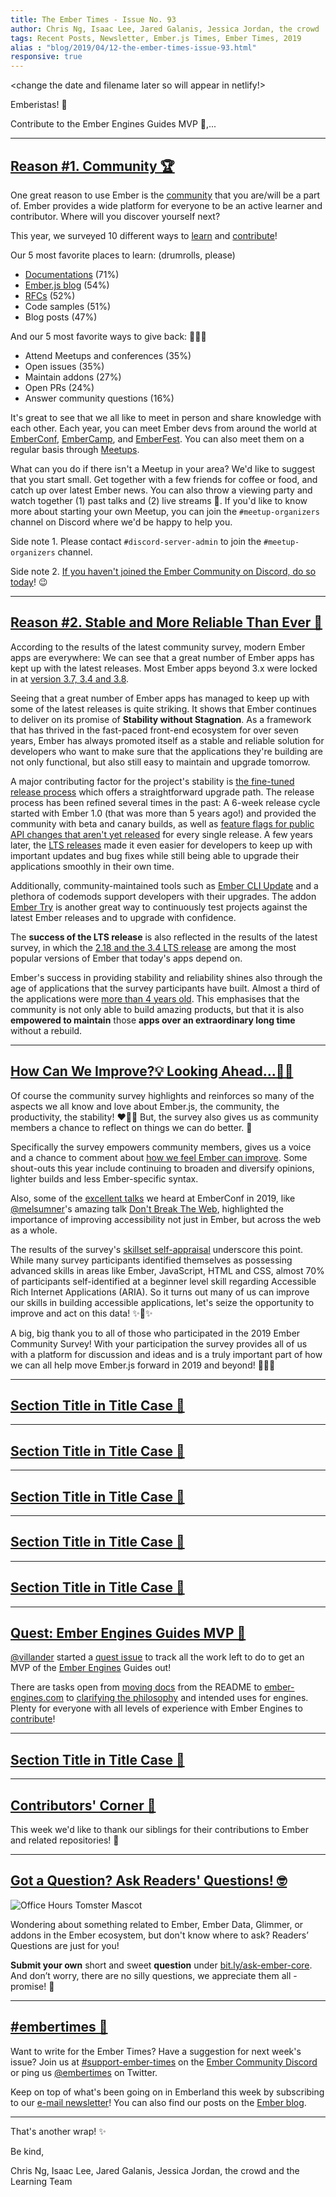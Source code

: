 ```yaml
---
title: The Ember Times - Issue No. 93
author: Chris Ng, Isaac Lee, Jared Galanis, Jessica Jordan, the crowd
tags: Recent Posts, Newsletter, Ember.js Times, Ember Times, 2019
alias : "blog/2019/04/12-the-ember-times-issue-93.html"
responsive: true
---
```


<change the date and filename later so will appear in netlify!>

<SAYING-HELLO-IN-YOUR-FAVORITE-LANGUAGE> Emberistas! 🐹

<SOME-INTRO-HERE-TO-KEEP-THEM-SUBSCRIBERS-READING>
Contribute to the Ember Engines Guides MVP 🚂,...

---

## [Reason #1. Community 🏆](https://emberjs.com/community)

One great reason to use Ember is the [community](https://emberjs.com/community) that you are/will be a part of. Ember provides a wide platform for everyone to be an active learner and contributor. Where will you discover yourself next?

This year, we surveyed 10 different ways to [learn](https://emberjs.com/ember-community-survey-2019/#MS_Q103) and [contribute](https://emberjs.com/ember-community-survey-2019/#MS_Q112)!

Our 5 most favorite places to learn: (drumrolls, please)

- [Documentations](https://guides.emberjs.com/release/) (71%)
- [Ember.js blog](https://blog.emberjs.com/) (54%)
- [RFCs](https://github.com/emberjs/rfcs) (52%)
- Code samples (51%)
- Blog posts (47%)

And our 5 most favorite ways to give back: 🥁🥁🥁

- Attend Meetups and conferences (35%)
- Open issues (35%)
- Maintain addons (27%)
- Open PRs (24%)
- Answer community questions (16%)

It's great to see that we all like to meet in person and share knowledge with each other. Each year, you can meet Ember devs from around the world at [EmberConf](https://emberconf.com/), [EmberCamp](http://embercamp.com/), and [EmberFest](https://emberfest.eu/). You can also meet them on a regular basis through [Meetups](https://emberjs.com/community/meetups/).

What can you do if there isn't a Meetup in your area? We'd like to suggest that you start small. Get together with a few friends for coffee or food, and catch up over latest Ember news. You can also throw a viewing party and watch together (1) past talks and (2) live streams 🍿. If you'd like to know more about starting your own Meetup, you can join the `#meetup-organizers` channel on Discord where we'd be happy to help you.

Side note 1. Please contact `#discord-server-admin` to join the `#meetup-organizers` channel.

Side note 2. [If you haven't joined the Ember Community on Discord, do so today](https://discordapp.com/invite/zT3asNS)! 😉

---

## [Reason #2. Stable and More Reliable Than Ever 💪](https://emberjs.com/ember-community-survey-2019/#MS_Q401)

According to the results of the latest community survey, modern Ember apps are everywhere: We can see that a great number of Ember apps has kept up with the latest releases. Most Ember apps beyond 3.x were locked in at [version 3.7, 3.4 and 3.8](https://emberjs.com/ember-community-survey-2019/#MS_Q401).

Seeing that a great number of Ember apps has managed to keep up with some of the latest releases is quite striking. It shows that Ember continues to deliver on its promise of **Stability without Stagnation**. As a framework that has thrived in the fast-paced front-end ecosystem for over seven years, Ember has always promoted itself as a stable and reliable solution for developers who want to make sure that the applications they're building are not only functional, but also still easy to maintain and upgrade tomorrow.

A major contributing factor for the project's stability is [the fine-tuned release process](https://emberjs.com/releases/) which offers a straightforward upgrade path. The release process has been refined several times in the past: A 6-week release cycle started with Ember 1.0 (that was more than 5 years ago!) and provided the community with beta and canary builds, as well as [feature flags for public API changes that aren't yet released](https://blog.emberjs.com/2013/09/06/new-ember-release-process.html) for every single release. A few years later, the [LTS releases](https://blog.emberjs.com/2016/02/25/announcing-embers-first-lts.html) made it even easier for developers to keep up with important updates and bug fixes while still being able to upgrade their applications smoothly in their own time.

Additionally, community-maintained tools such as [Ember CLI Update](https://github.com/ember-cli/ember-cli-update) and a plethora of codemods support developers with their upgrades. The addon [Ember Try](https://github.com/ember-cli/ember-try) is another great way to continuously test projects against the latest Ember releases and to upgrade with confidence.

The **success of the LTS release** is also reflected in the results of the latest survey, in which the [2.18 and the 3.4 LTS release](https://emberjs.com/ember-community-survey-2019/#MS_Q401) are among the most popular versions of Ember that today's apps depend on.

Ember's success in providing stability and reliability shines also through the age of applications that the survey participants have built. Almost a third of the applications were [more than 4 years old](https://emberjs.com/ember-community-survey-2019/#MS_Q409). This emphasises that the community is not only able to build amazing products, but that it is also **empowered to maintain** those **apps over an extraordinary long time** without a rebuild.

---

## [How Can We Improve?💡 Looking Ahead...👀🚀](https://emberjs.com/ember-community-survey-2019/#how-can-we-improve-ember)

Of course the community survey highlights and reinforces so many of the aspects we all know and love about Ember.js, the community, the productivity, the stability! ♥️🎉✨ But, the survey also gives us as community members a chance to reflect on things we can do better. 🤔

Specifically the survey empowers community members, gives us a voice and a chance to comment about [how we feel Ember can improve](https://emberjs.com/ember-community-survey-2019/#how-can-we-improve-ember). Some shout-outs this year include continuing to broaden and diversify opinions, lighter builds and less Ember-specific syntax.

Also, some of the [excellent talks](https://www.youtube.com/playlist?list=PLE7tQUdRKcyYWLWrHgmWsvzsQBSWCLHYL) we heard at EmberConf in 2019, like [@melsumner](https://github.com/melsumner)'s amazing talk [Don't Break The Web](https://www.youtube.com/watch?v=41TDfT6bAs4&list=PLE7tQUdRKcyYWLWrHgmWsvzsQBSWCLHYL&index=15&t=0s), highlighted the importance of improving accessibility not just in Ember, but across the web as a whole.  

The results of the survey's [skillset self-appraisal](https://emberjs.com/ember-community-survey-2019/#stack-skills) underscore this point. While many survey participants identified themselves as possessing advanced skills in areas like Ember, JavaScript, HTML and CSS, almost 70% of participants self-identified at a beginner level skill regarding Accessible Rich Internet Applications (ARIA). So it turns out many of us can improve our skills in building accessible applications, let's seize the opportunity to improve and act on this data! ✨💪✨

 A big, big thank you to all of those who participated in the 2019 Ember Community Survey! With your participation the survey provides all of us with a platform for discussion and ideas and is a truly important part of how we can all help move Ember.js forward in 2019 and beyond! 🚀🚀🚀

---

## [Section Title in Title Case 🐹](#section-url)
<change section title emoji>
<add your name to author list, top and bottom>
<add blurb and emoji to "SOME-INTRO-HERE">

---

## [Section Title in Title Case 🐹](#section-url)
<change section title emoji>
<add your name to author list, top and bottom>
<add blurb and emoji to "SOME-INTRO-HERE">

---

## [Section Title in Title Case 🐹](#section-url)
<change section title emoji>
<add your name to author list, top and bottom>
<add blurb and emoji to "SOME-INTRO-HERE">

---

## [Section Title in Title Case 🐹](#section-url)
<change section title emoji>
<add your name to author list, top and bottom>
<add blurb and emoji to "SOME-INTRO-HERE">

---

## [Section Title in Title Case 🐹](#section-url)
<change section title emoji>
<add your name to author list, top and bottom>
<add blurb and emoji to "SOME-INTRO-HERE">

---

## [Quest: Ember Engines Guides MVP 🚂](https://twitter.com/MVillander/status/1113833794237341696)

[@villander](https://github.com/villander) started a [quest issue](https://github.com/ember-engines/ember-engines.com/issues/55) to track all the work left to do to get an MVP of the [Ember Engines](https://github.com/ember-engines/ember-engines) Guides out!

There are tasks open from [moving docs](https://github.com/ember-engines/ember-engines/issues/540) from the README to [ember-engines.com](http://www.ember-engines.com/) to [clarifying the philosophy](https://github.com/ember-engines/ember-engines.com/issues/57) and intended uses for engines. Plenty for everyone with all levels of experience with Ember Engines to [contribute](https://github.com/ember-engines/ember-engines.com/issues/55)!

---

## [Section Title in Title Case 🐹](#section-url)
<change section title emoji>
<add your name to author list, top and bottom>
<add blurb and emoji to "SOME-INTRO-HERE">

---

## [Contributors' Corner 👏](https://guides.emberjs.com/release/contributing/repositories/)

<p>This week we'd like to thank our siblings for their contributions to Ember and related repositories! 💖</p>

---

## [Got a Question? Ask Readers' Questions! 🤓](https://docs.google.com/forms/d/e/1FAIpQLScqu7Lw_9cIkRtAiXKitgkAo4xX_pV1pdCfMJgIr6Py1V-9Og/viewform)

<div class="blog-row">
  <img class="float-right small transparent padded" alt="Office Hours Tomster Mascot" title="Readers' Questions" src="/images/tomsters/officehours.png" />

  <p>Wondering about something related to Ember, Ember Data, Glimmer, or addons in the Ember ecosystem, but don't know where to ask? Readers’ Questions are just for you!</p>

<p><strong>Submit your own</strong> short and sweet <strong>question</strong> under <a href="https://bit.ly/ask-ember-core" target="rq">bit.ly/ask-ember-core</a>. And don’t worry, there are no silly questions, we appreciate them all - promise! 🤞</p>

</div>

---

## [#embertimes 📰](https://emberjs.com/blog/tags/newsletter.html)

Want to write for the Ember Times? Have a suggestion for next week's issue? Join us at [#support-ember-times](https://discordapp.com/channels/480462759797063690/485450546887786506) on the [Ember Community Discord](https://discordapp.com/invite/zT3asNS) or ping us [@embertimes](https://twitter.com/embertimes) on Twitter.

Keep on top of what's been going on in Emberland this week by subscribing to our [e-mail newsletter](https://the-emberjs-times.ongoodbits.com/)! You can also find our posts on the [Ember blog](https://emberjs.com/blog/tags/newsletter.html).

---

That's another wrap! ✨

Be kind,

Chris Ng, Isaac Lee, Jared Galanis, Jessica Jordan, the crowd and the Learning Team
